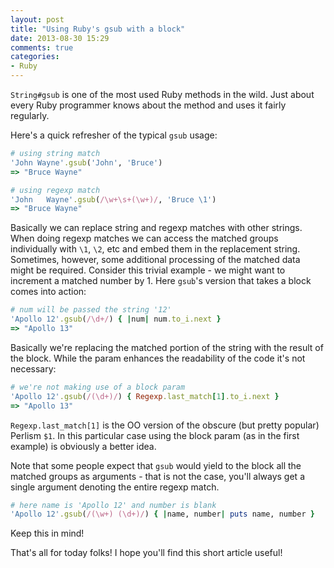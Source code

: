 ```yaml
---
layout: post
title: "Using Ruby's gsub with a block"
date: 2013-08-30 15:29
comments: true
categories:
- Ruby
---
```


`String#gsub` is one of the most used Ruby methods in the wild. Just
about every Ruby programmer knows about the method and uses it fairly
regularly.

Here's a quick refresher of the typical `gsub` usage:

``` ruby
# using string match
'John Wayne'.gsub('John', 'Bruce')
=> "Bruce Wayne"

# using regexp match
'John   Wayne'.gsub(/\w+\s+(\w+)/, 'Bruce \1')
=> "Bruce Wayne"
```

Basically we can replace string and regexp matches with other
strings. When doing regexp matches we can access the matched groups
individually with `\1`, `\2`, etc and embed them in the replacement
string.  Sometimes, however, some additional processing of the matched
data might be required. Consider this trivial example - we might want
to increment a matched number by 1. Here `gsub`'s version that takes a
block comes into action:

``` ruby
# num will be passed the string '12'
'Apollo 12'.gsub(/\d+/) { |num| num.to_i.next }
=> "Apollo 13"
```

Basically we're replacing the matched portion of the string with the
result of the block. While the param enhances the readability of the code it's not necessary:

``` ruby
# we're not making use of a block param
'Apollo 12'.gsub(/(\d+)/) { Regexp.last_match[1].to_i.next }
=> "Apollo 13"
```

`Regexp.last_match[1]` is the OO version of the obscure (but pretty
popular) Perlism `$1`. In this particular case using the block param
(as in the first example) is obviously a better idea.

Note that some people expect that `gsub` would yield to the block all
the matched groups as arguments - that is not the case, you'll always
get a single argument denoting the entire regexp match.

``` ruby
# here name is 'Apollo 12' and number is blank
'Apollo 12'.gsub(/(\w+) (\d+)/) { |name, number| puts name, number }
```

Keep this in mind!

That's all for today folks! I hope you'll find this short article useful!
